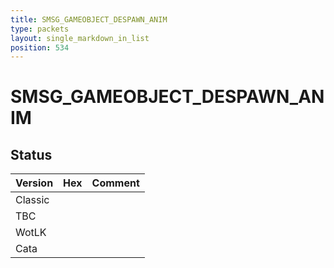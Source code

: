 ```yaml
---
title: SMSG_GAMEOBJECT_DESPAWN_ANIM
type: packets
layout: single_markdown_in_list
position: 534
---
```


# SMSG_GAMEOBJECT_DESPAWN_ANIM

## Status

Version | Hex | Comment
---------- | ---------- | ---------- 
Classic |  |  
TBC |  |  
WotLK |  |  
Cata |  |  
